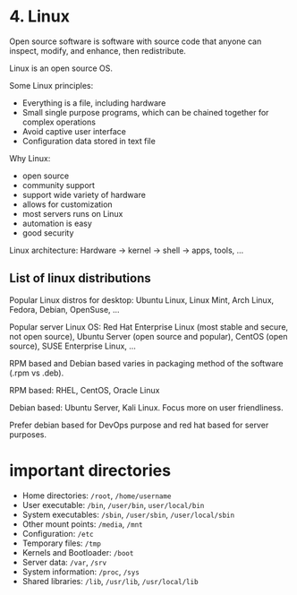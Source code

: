 # 4. Linux
Open source software is software with source code that anyone can inspect, modify, and enhance, then redistribute. 

Linux is an open source OS. 

Some Linux principles:
- Everything is a file, including hardware
- Small single purpose programs, which can be chained together for complex operations
- Avoid captive user interface
- Configuration data stored in text file

Why Linux: 
- open source
- community support
- support wide variety of hardware
- allows for customization
- most servers runs on Linux
- automation is easy
- good security

Linux architecture: Hardware -> kernel -> shell -> apps, tools, ...

## List of linux distributions
Popular Linux distros for desktop: Ubuntu Linux, Linux Mint, Arch Linux, Fedora, Debian, OpenSuse, ...

Popular server Linux OS: Red Hat Enterprise Linux (most stable and secure, not open source), Ubuntu Server (open source and popular), CentOS (open source), SUSE Enterprise Linux, ...

RPM based and Debian based varies in packaging method of the software (.rpm vs .deb). 

RPM based: RHEL, CentOS, Oracle Linux

Debian based: Ubuntu Server, Kali Linux. Focus more on user friendliness. 

Prefer debian based for DevOps purpose and red hat based for server purposes. 

# important directories
- Home directories: `/root`, `/home/username`
- User executable: `/bin`, `/user/bin`, `user/local/bin`
- System executables: `/sbin`, `/user/sbin`, `/user/local/sbin`
- Other mount points: `/media`, `/mnt`
- Configuration: `/etc`
- Temporary files: `/tmp`
- Kernels and Bootloader: `/boot`
- Server data: `/var`, `/srv`
- System information: `/proc`, `/sys`
- Shared libraries: `/lib`, `/usr/lib`, `/usr/local/lib`

























